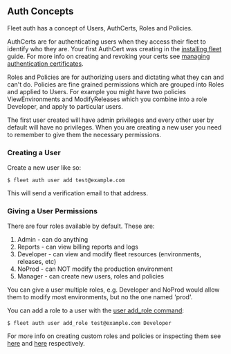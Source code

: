 ## Auth Concepts

Fleet auth has a concept of Users, AuthCerts, Roles and Policies.

AuthCerts are for authenticating users when they access their fleet to identify who they are. Your first AuthCert was creating in the [installing fleet](/getting-started/installing-fleet-tool) guide. For more info on creating and revoking your certs see [managing authentication certificates](/how-to/manage-certs).

Roles and Policies are for authorizing users and dictating what they can and can't do. Policies are fine grained permissions which are grouped into Roles and applied to Users. For example you might have two policies ViewEnvironments and ModifyReleases which you combine into a role Developer, and apply to particular users.

The first user created will have admin privileges and every other user by default will have no privileges. When you are creating a new user you need to remember to give them the necessary permissions.

### Creating a User

Create a new user like so:

```
$ fleet auth user add test@example.com
```

This will send a verification email to that address.

### Giving a User Permissions

There are four roles available by default. These are:

1. Admin - can do anything
2. Reports - can view billing reports and logs
3. Developer - can view and modify fleet resources (environments, releases, etc)
4. NoProd - can NOT modify the production environment
5. Manager - can create new users, roles and policies

You can give a user multiple roles, e.g. Developer and NoProd would allow them to modify most environments, but no the one named 'prod'.

You can add a role to a user with the [user add_role command](/how-to/manage-roles):

```
$ fleet auth user add_role test@example.com Developer
```

For more info on creating custom roles and policies or inspecting them see [here](/how-to/manage-roles) and [here](/how-to/manage-policies) respectively.
